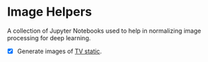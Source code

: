 # Image Helpers

A collection of Jupyter Notebooks used to help in normalizing image processing for deep learning.

* [x] Generate images of [TV static](static_as_png.ipynb).